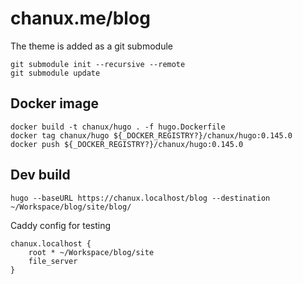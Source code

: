 # chanux.me/blog

The theme is added as a git submodule

```
git submodule init --recursive --remote
git submodule update
```

## Docker image

```
docker build -t chanux/hugo . -f hugo.Dockerfile
docker tag chanux/hugo ${_DOCKER_REGISTRY?}/chanux/hugo:0.145.0
docker push ${_DOCKER_REGISTRY?}/chanux/hugo:0.145.0
```

## Dev build

```
hugo --baseURL https://chanux.localhost/blog --destination ~/Workspace/blog/site/blog/
```

Caddy config for testing
```
chanux.localhost {
    root * ~/Workspace/blog/site
    file_server
}
```
